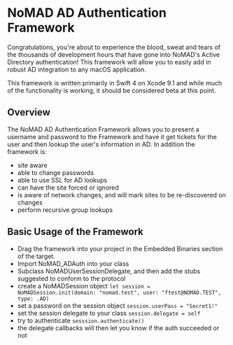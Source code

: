 #  NoMAD AD Authentication Framework

Congratulations, you're about to experience the blood, sweat and tears of the thousands of development hours that have gone into NoMAD's Active Directory authentication! This framework will allow you to easily add in robust AD integration to any macOS application.

This framework is written primarily in Swift 4 on Xcode 9.1 and while much of the functionality is working, it should be considered beta at this point.

## Overview

The NoMAD AD Authentication Framework allows you to present a username and password to the Framework and have it get tickets for the user and then lookup the user's information in AD. In addition the framework is:

- site aware
- able to change passwords
- able to use SSL for AD lookups
- can have the site forced or ignored
- is aware of network changes, and will mark sites to be re-discovered on changes
- perform recursive group lookups

## Basic Usage of the Framework

- Drag the framework into your project in the Embedded Binaries section of the target.
- Import NoMAD_ADAuth into your class
- Subclass NoMADUserSessionDelegate, and then add the stubs suggested to conform to the protocol
- create a NoMADSession object `let session = NoMADSession.init(domain: "nomad.test", user: "ftest@NOMAD.TEST", type: .AD)`
- set a password on the session object `session.userPass = "Secret1!"`
- set the session delegate to your class `session.delegate = self`
- try to authenticate `sesssion.authenticate()`
- the delegate callbacks will then let you know if the auth succeeded or not
